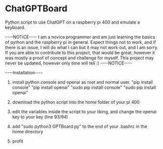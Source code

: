 # ChatGPTBoard
Python script to use ChatGPT on a raspberry pi 400 and emulate a keyboard.


----NOTICE----
I am a novice programmer and am just learning the basics of python and the raspberry pi in general. Expect things not to work, and if there is an issue, I will do what I can but it may not work out, and I am sorry. If you are able to contribute to this project, that would be great, however it was mostly a proof of concept and challenge for myself. This project may never be updated, however only time will tell :)
----NOTICE----




----Installation----

1. install python console and openai as root and normal user.
"pip install console"
"pip install openai"
"sudo pip install console"
"sudo pip install openai"

2. download the python script into the home folder of your pi 400
3. edit the variables inside the script to your liking, and change the openai key to your key (line 93/94)
4. add "sudo python3 GPTBoard.py" to the end of your .bashrc in the home directory
5. profit
